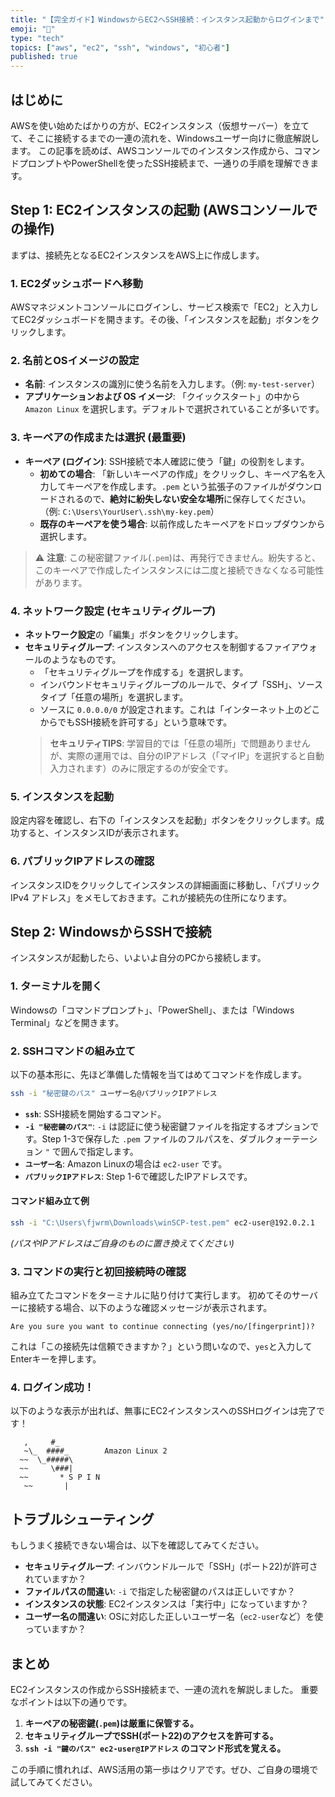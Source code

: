 ```yaml
---
title: "【完全ガイド】WindowsからEC2へSSH接続：インスタンス起動からログインまで"
emoji: "🚀"
type: "tech"
topics: ["aws", "ec2", "ssh", "windows", "初心者"]
published: true
---
```


## はじめに

AWSを使い始めたばかりの方が、EC2インスタンス（仮想サーバー）を立てて、そこに接続するまでの一連の流れを、Windowsユーザー向けに徹底解説します。
この記事を読めば、AWSコンソールでのインスタンス作成から、コマンドプロンプトやPowerShellを使ったSSH接続まで、一通りの手順を理解できます。

## Step 1: EC2インスタンスの起動 (AWSコンソールでの操作)

まずは、接続先となるEC2インスタンスをAWS上に作成します。

### 1. EC2ダッシュボードへ移動
AWSマネジメントコンソールにログインし、サービス検索で「EC2」と入力してEC2ダッシュボードを開きます。その後、「インスタンスを起動」ボタンをクリックします。

### 2. 名前とOSイメージの設定
- **名前**: インスタンスの識別に使う名前を入力します。（例: `my-test-server`）
- **アプリケーションおよび OS イメージ**: 「クイックスタート」の中から `Amazon Linux` を選択します。デフォルトで選択されていることが多いです。

### 3. キーペアの作成または選択 (最重要)
- **キーペア (ログイン)**: SSH接続で本人確認に使う「鍵」の役割をします。
    - **初めての場合**: 「新しいキーペアの作成」をクリックし、キーペア名を入力してキーペアを作成します。`.pem` という拡張子のファイルがダウンロードされるので、**絶対に紛失しない安全な場所**に保存してください。（例: `C:\Users\YourUser\.ssh\my-key.pem`）
    - **既存のキーペアを使う場合**: 以前作成したキーペアをドロップダウンから選択します。

> ⚠️ **注意**: この秘密鍵ファイル(`.pem`)は、再発行できません。紛失すると、このキーペアで作成したインスタンスには二度と接続できなくなる可能性があります。

### 4. ネットワーク設定 (セキュリティグループ)
- **ネットワーク設定**の「編集」ボタンをクリックします。
- **セキュリティグループ**: インスタンスへのアクセスを制御するファイアウォールのようなものです。
    - 「セキュリティグループを作成する」を選択します。
    - インバウンドセキュリティグループのルールで、タイプ「SSH」、ソースタイプ「任意の場所」を選択します。
    - ソースに `0.0.0.0/0` が設定されます。これは「インターネット上のどこからでもSSH接続を許可する」という意味です。
    > **セキュリティTIPS**: 学習目的では「任意の場所」で問題ありませんが、実際の運用では、自分のIPアドレス（「マイIP」を選択すると自動入力されます）のみに限定するのが安全です。

### 5. インスタンスを起動
設定内容を確認し、右下の「インスタンスを起動」ボタンをクリックします。成功すると、インスタンスIDが表示されます。

### 6. パブリックIPアドレスの確認
インスタンスIDをクリックしてインスタンスの詳細画面に移動し、「パブリック IPv4 アドレス」をメモしておきます。これが接続先の住所になります。

## Step 2: WindowsからSSHで接続

インスタンスが起動したら、いよいよ自分のPCから接続します。

### 1. ターミナルを開く
Windowsの「コマンドプロンプト」、「PowerShell」、または「Windows Terminal」などを開きます。

### 2. SSHコマンドの組み立て
以下の基本形に、先ほど準備した情報を当てはめてコマンドを作成します。

```bash
ssh -i "秘密鍵のパス" ユーザー名@パブリックIPアドレス
```

- **`ssh`**: SSH接続を開始するコマンド。
- **`-i "秘密鍵のパス"`**: `-i` は認証に使う秘密鍵ファイルを指定するオプションです。Step 1-3で保存した `.pem` ファイルのフルパスを、ダブルクォーテーション `"` で囲んで指定します。
- **`ユーザー名`**: Amazon Linuxの場合は `ec2-user` です。
- **`パブリックIPアドレス`**: Step 1-6で確認したIPアドレスです。

#### コマンド組み立て例
```bash
ssh -i "C:\Users\fjwrm\Downloads\winSCP-test.pem" ec2-user@192.0.2.1
```
*(パスやIPアドレスはご自身のものに置き換えてください)*

### 3. コマンドの実行と初回接続時の確認
組み立てたコマンドをターミナルに貼り付けて実行します。
初めてそのサーバーに接続する場合、以下のような確認メッセージが表示されます。

```
Are you sure you want to continue connecting (yes/no/[fingerprint])?
```
これは「この接続先は信頼できますか？」という問いなので、`yes`と入力してEnterキーを押します。

### 4. ログイン成功！
以下のような表示が出れば、無事にEC2インスタンスへのSSHログインは完了です！

```
   ,     #_
   ~\_  ####_        Amazon Linux 2
  ~~  \_#####\
  ~~     \###|
  ~~       * S P I N
   ~~       |
```

## トラブルシューティング

もしうまく接続できない場合は、以下を確認してみてください。

- **セキュリティグループ**: インバウンドルールで「SSH」(ポート22)が許可されていますか？
- **ファイルパスの間違い**: `-i` で指定した秘密鍵のパスは正しいですか？
- **インスタンスの状態**: EC2インスタンスは「実行中」になっていますか？
- **ユーザー名の間違い**: OSに対応した正しいユーザー名（`ec2-user`など）を使っていますか？

## まとめ

EC2インスタンスの作成からSSH接続まで、一連の流れを解説しました。
重要なポイントは以下の通りです。

1.  **キーペアの秘密鍵(`.pem`)は厳重に保管する。**
2.  **セキュリティグループでSSH(ポート22)のアクセスを許可する。**
3.  **`ssh -i "鍵のパス" ec2-user@IPアドレス` のコマンド形式を覚える。**

この手順に慣れれば、AWS活用の第一歩はクリアです。ぜひ、ご自身の環境で試してみてください。
